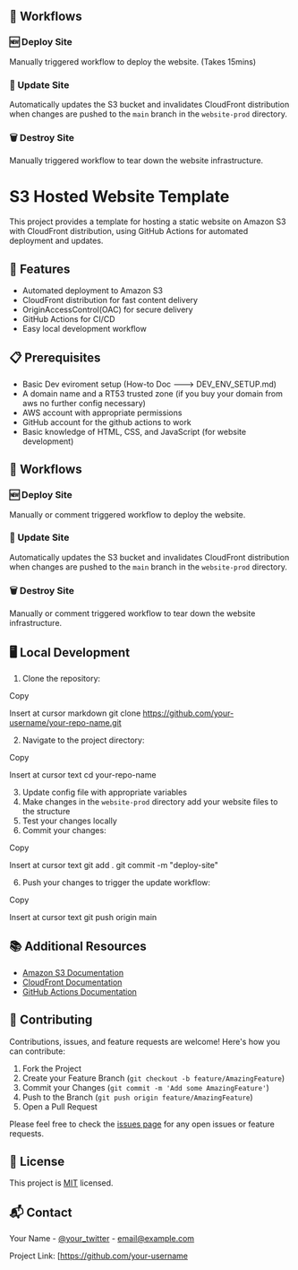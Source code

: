 
## 🔄 Workflows

### 🆕 Deploy Site
Manually triggered workflow to deploy the website. (Takes 15mins)

### 🔄 Update Site
Automatically updates the S3 bucket and invalidates CloudFront distribution when changes are pushed to the `main` branch in the `website-prod` directory.

### 🗑️ Destroy Site
Manually triggered workflow to tear down the website infrastructure.
# S3 Hosted Website Template

This project provides a template for hosting a static website on Amazon S3 with CloudFront distribution, using GitHub Actions for automated deployment and updates.

## 🚀 Features

- Automated deployment to Amazon S3
- CloudFront distribution for fast content delivery
- OriginAccessControl(OAC) for secure delivery
- GitHub Actions for CI/CD
- Easy local development workflow

## 📋 Prerequisites

- Basic Dev eviroment setup (How-to Doc ---> DEV_ENV_SETUP.md)
- A domain name and a RT53 trusted zone (if you buy your domain from aws no further config necessary)
- AWS account with appropriate permissions
- GitHub account for the github actions to work
- Basic knowledge of HTML, CSS, and JavaScript (for website development)

## 🔄 Workflows

### 🆕 Deploy Site
Manually or comment triggered workflow to deploy the website.

### 🔄 Update Site
Automatically updates the S3 bucket and invalidates CloudFront distribution when changes are pushed to the `main` branch in the `website-prod` directory.

### 🗑️ Destroy Site
Manually or comment triggered workflow to tear down the website infrastructure.

## 🖥️ Local Development

1. Clone the repository:

Copy

Insert at cursor
markdown
git clone https://github.com/your-username/your-repo-name.git

2. Navigate to the project directory:

Copy

Insert at cursor
text
cd your-repo-name

3. Update config file with appropriate variables
4. Make changes in the `website-prod` directory add your website files to the structure
5. Test your changes locally
6. Commit your changes:

Copy

Insert at cursor
text
git add .
git commit -m "deploy-site"

6. Push your changes to trigger the update workflow:

Copy

Insert at cursor
text
git push origin main


## 📚 Additional Resources

- [Amazon S3 Documentation](https://docs.aws.amazon.com/s3/)
- [CloudFront Documentation](https://docs.aws.amazon.com/cloudfront/)
- [GitHub Actions Documentation](https://docs.github.com/en/actions)

## 🤝 Contributing

Contributions, issues, and feature requests are welcome! Here's how you can contribute:

1. Fork the Project
2. Create your Feature Branch (`git checkout -b feature/AmazingFeature`)
3. Commit your Changes (`git commit -m 'Add some AmazingFeature'`)
4. Push to the Branch (`git push origin feature/AmazingFeature`)
5. Open a Pull Request

Please feel free to check the [issues page](link-to-issues) for any open issues or feature requests.

## 📝 License

This project is [MIT](link-to-license) licensed.

## 📬 Contact

Your Name - [@your_twitter](https://twitter.com/your_twitter) - email@example.com

Project Link: [https://github.com/your-username